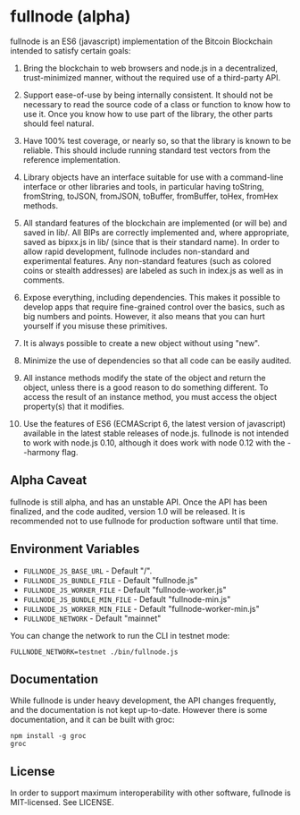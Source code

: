 fullnode (alpha)
================

fullnode is an ES6 (javascript) implementation of the Bitcoin Blockchain
intended to satisfy certain goals:

1. Bring the blockchain to web browsers and node.js in a decentralized,
trust-minimized manner, without the required use of a third-party API.

2. Support ease-of-use by being internally consistent. It should not be
necessary to read the source code of a class or function to know how to use it.
Once you know how to use part of the library, the other parts should feel
natural.

3. Have 100% test coverage, or nearly so, so that the library is known to be
reliable. This should include running standard test vectors from the reference
implementation.

4. Library objects have an interface suitable for use with a command-line
interface or other libraries and tools, in particular having toString,
fromString, toJSON, fromJSON, toBuffer, fromBuffer, toHex, fromHex methods.

5. All standard features of the blockchain are implemented (or will be) and
saved in lib/. All BIPs are correctly implemented and, where appropriate, saved
as bipxx.js in lib/ (since that is their standard name). In order to allow
rapid development, fullnode includes non-standard and experimental features.
Any non-standard features (such as colored coins or stealth addresses) are
labeled as such in index.js as well as in comments.

6. Expose everything, including dependencies. This makes it possible to develop
apps that require fine-grained control over the basics, such as big numbers and
points. However, it also means that you can hurt yourself if you misuse these
primitives.

7. It is always possible to create a new object without using "new".

8. Minimize the use of dependencies so that all code can be easily audited.

9. All instance methods modify the state of the object and return the object,
unless there is a good reason to do something different. To access the result
of an instance method, you must access the object property(s) that it modifies.

10. Use the features of ES6 (ECMAScript 6, the latest version of javascript)
available in the latest stable releases of node.js. fullnode is not intended to
work with node.js 0.10, although it does work with node 0.12 with the --harmony
flag.

Alpha Caveat
------------

fullnode is still alpha, and has an unstable API. Once the API has been
finalized, and the code audited, version 1.0 will be released. It is
recommended not to use fullnode for production software until that time.

Environment Variables
---------------------
- `FULLNODE_JS_BASE_URL` - Default "/".
- `FULLNODE_JS_BUNDLE_FILE` - Default "fullnode.js"
- `FULLNODE_JS_WORKER_FILE` - Default "fullnode-worker.js"
- `FULLNODE_JS_BUNDLE_MIN_FILE` - Default "fullnode-min.js"
- `FULLNODE_JS_WORKER_MIN_FILE` - Default "fullnode-worker-min.js"
- `FULLNODE_NETWORK` - Default "mainnet"

You can change the network to run the CLI in testnet mode:
```
FULLNODE_NETWORK=testnet ./bin/fullnode.js
```

Documentation
-------------

While fullnode is under heavy development, the API changes frequently, and the
documentation is not kept up-to-date. However there is some documentation, and
it can be built with groc:

```
npm install -g groc
groc
```

License
-------

In order to support maximum interoperability with other software, fullnode is
MIT-licensed. See LICENSE.
